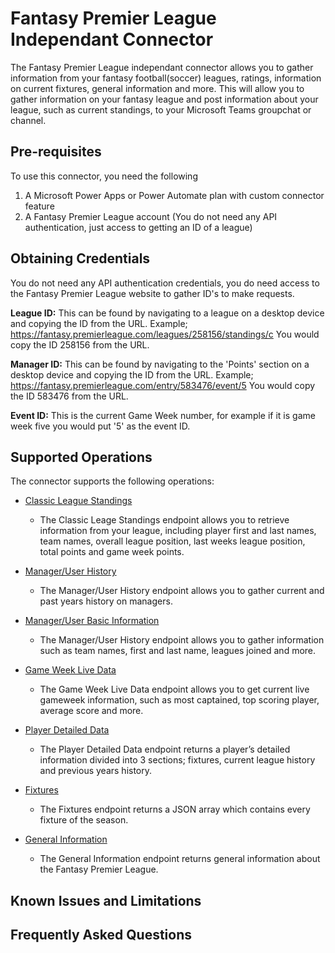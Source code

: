 # Fantasy Premier League Independant Connector
The Fantasy Premier League independant connector allows you to gather information from your fantasy football(soccer) leagues, ratings, information on current fixtures, general information and more. This will allow you to gather information on your fantasy league and post information about your league, such as current standings, to your Microsoft Teams groupchat or channel.

## Pre-requisites
To use this connector, you need the following
1. A Microsoft Power Apps or Power Automate plan with custom connector feature
2. A Fantasy Premier League account (You do not need any API authentication, just access to getting an ID of a league)

## Obtaining Credentials

You do not need any API authentication credentials, you do need access to the Fantasy Premier League website to gather ID's to make requests.

**League ID:** This can be found by navigating to a league on a desktop device and copying the ID from the URL. Example; https://fantasy.premierleague.com/leagues/258156/standings/c You would copy the ID 258156 from the URL.

**Manager ID:** This can be found by navigating to the 'Points' section on a desktop device and copying the ID from the URL. Example; https://fantasy.premierleague.com/entry/583476/event/5 You would copy the ID 583476 from the URL.

**Event ID:** This is the current Game Week number, for example if it is game week five you would put '5' as the event ID. 

## Supported Operations
The connector supports the following operations:
* [Classic League Standings](/api/leagues-classic/{league_id}/standings)
	- The Classic Leage Standings endpoint allows you to retrieve information from your league, including player first and last names, team names, overall league position, last weeks league position, total points and game week points.

* [Manager/User History](/api/entry/{manger_id}/history/)
	- The Manager/User History endpoint allows you to gather current and past years history on managers.
	
* [Manager/User Basic Information](/api/entry/{manger_id})
	- The Manager/User History endpoint allows you to gather information such as team names, first and last name, leagues joined and more.
	
* [Game Week Live Data](/api/entry/{event_id}/live/)
	- The Game Week Live Data endpoint allows you to get current live gameweek information, such as most captained, top scoring player, average score and more.
	
* [Player Detailed Data](/api/element-summary/{element_id}/)
	- The Player Detailed Data endpoint returns a player’s detailed information divided into 3 sections; fixtures, current league history and previous years history.
	
* [Fixtures](/api/entry/fixtures/)
	- The Fixtures endpoint returns a JSON array which contains every fixture of the season.
	
* [General Information](/api/entry/fixtures/)
	- The General Information endpoint returns general information about the Fantasy Premier League.
	
## Known Issues and Limitations

## Frequently Asked Questions